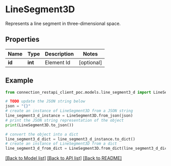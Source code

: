 # LineSegment3D

Represents a line segment in three-dimensional space.

## Properties

Name | Type | Description | Notes
------------ | ------------- | ------------- | -------------
**id** | **int** | Element Id | [optional] 

## Example

```python
from connection_restapi_client_poc.models.line_segment3_d import LineSegment3D

# TODO update the JSON string below
json = "{}"
# create an instance of LineSegment3D from a JSON string
line_segment3_d_instance = LineSegment3D.from_json(json)
# print the JSON string representation of the object
print(LineSegment3D.to_json())

# convert the object into a dict
line_segment3_d_dict = line_segment3_d_instance.to_dict()
# create an instance of LineSegment3D from a dict
line_segment3_d_from_dict = LineSegment3D.from_dict(line_segment3_d_dict)
```
[[Back to Model list]](../README.md#documentation-for-models) [[Back to API list]](../README.md#documentation-for-api-endpoints) [[Back to README]](../README.md)


